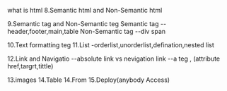 what is html
8.Semantic html and Non-Semantic html

9.Semantic tag and Non-Semantic teg
Semantic tag --header,footer,main,table
Non-Semantic tag --div span

10.Text formatting teg
11.List
   -orderlist,unorderlist,defination,nested list

12.Link and Navigatio
  --absolute link vs nevigation link
  --a teg , (attribute href,targrt,tittle)

  13.images
  14.Table
  14.From
  15.Deploy(anybody Access)